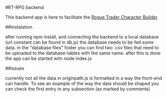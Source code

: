 #RT-RPG backend 

This backend app is here to facilitate the <a href='https://github.com/Svdbroek/RogueTrader-Characterbuilder'>Rogue Trader Character Builder </a>


##instalation

after running npm install, and connecting the backend to a local database (url constant can be found in db.js) the database needs to be fed some data.
in the "database files" folder you can find two .csv files that need to be uploaded to the database-tables with the same name. 
after this is done the app can be started witn node index.js

##issues

currently not all the data in originpath.js is formatted in a way the front-end can handle. 
To see an example of the way the data should be shaped you can check the first entry in any subsection (as marked by comments)
